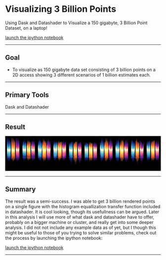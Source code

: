 # Visualizing 3 Billion Points
Using Dask and Datashader to Visualize a 150 gigabyte, 3 Billion Point Dataset, on a laptop!

[launch the ipython notebook](https://github.com/andrewsommerlot/Visualizing-3-Billion-Points/blob/master/static_weave_plot.ipynb)

---

## Goal

* To visualize as 150 gigabyte data set consisting of 3 billion points on a 2D access showing 3 different scenarios of 1 billion estimates each.

---

## Primary Tools

Dask and Datashader

---

## Result

![3 Billion Points](pics/weave.png "Final Result of Process")

---

## Summary

The result was a semi-success. I was able to get 3 billion rendered points on a single figure with the histogram equallization transfer function included in datashader. It is cool looking, though its usefullness can be argued. Later in this analysis I will use more of what dask and datashader have to offer, probably on a bigger machine or cluster, and really get into some deeper analysis. I did not not include any example data as of yet, but I though this might be useful to those of you trying to solve similar problems, check out the process by launching the ipython notebook: 

[launch the ipython notebook](https://github.com/andrewsommerlot/Visualizing-3-Billion-Points/blob/master/static_weave_plot.ipynb)

---
